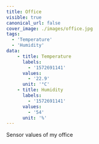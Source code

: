 ```yaml
---
title: Office
visible: true
canonical_url: false
cover_image: ./images/office.jpg
tags: 
  - 'Temperature' 
  - 'Humidity'
data:
    - title: Temperature
      labels: 
        - '1572691141'
      values: 
        - '22.9'
      unit: '°C'
    - title: Humidity
      labels: 
        - '1572691141'
      values: 
        - '54'
      unit: '%'
---
```

Sensor values of my office
